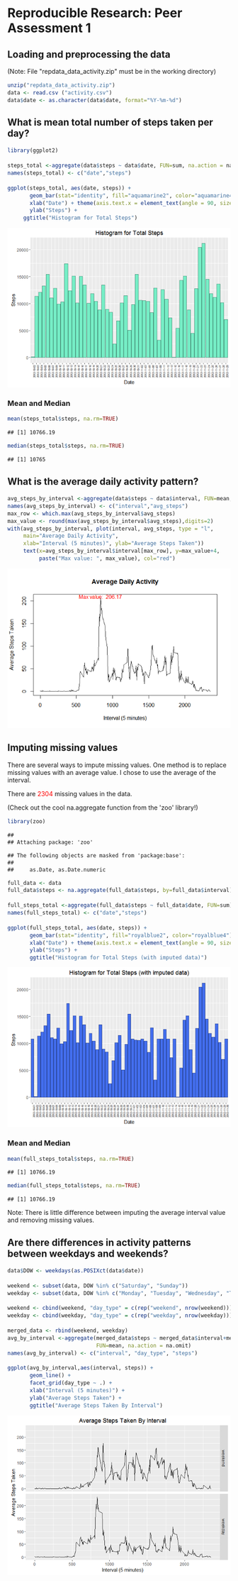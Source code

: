 # Reproducible Research: Peer Assessment 1

## Loading and preprocessing the data
(Note: File "repdata_data_activity.zip" must be in the working directory)


```r
unzip("repdata_data_activity.zip")
data <- read.csv ("activity.csv")
data$date <- as.character(data$date, format="%Y-%m-%d")
```

## What is mean total number of steps taken per day?

```r
library(ggplot2)

steps_total <-aggregate(data$steps ~ data$date, FUN=sum, na.action = na.omit)
names(steps_total) <- c("date","steps")

ggplot(steps_total, aes(date, steps)) +
       geom_bar(stat="identity", fill="aquamarine2", color="aquamarine4") + 
       xlab("Date") + theme(axis.text.x = element_text(angle = 90, size = 6)) +
       ylab("Steps") +
     ggtitle("Histogram for Total Steps")
```

![](PA1_template_files/figure-html/total-1.png)<!-- -->

### Mean and Median

```r
mean(steps_total$steps, na.rm=TRUE)
```

```
## [1] 10766.19
```

```r
median(steps_total$steps, na.rm=TRUE)
```

```
## [1] 10765
```

## What is the average daily activity pattern?

```r
avg_steps_by_interval <-aggregate(data$steps ~ data$interval, FUN=mean, na.action = na.omit)
names(avg_steps_by_interval) <- c("interval","avg_steps")
max_row <- which.max(avg_steps_by_interval$avg_steps)
max_value <- round(max(avg_steps_by_interval$avg_steps),digits=2)
with(avg_steps_by_interval, plot(interval, avg_steps, type = "l",
     main="Average Daily Activity",
     xlab="Interval (5 minutes)", ylab="Average Steps Taken"))
     text(x=avg_steps_by_interval$interval[max_row], y=max_value+4,
          paste("Max value: ", max_value), col="red")
```

![](PA1_template_files/figure-html/avgdaily-1.png)<!-- -->

## Imputing missing values
There are several ways to impute missing values.  One method is to replace missing values
with an average value. I chose to use the average of the interval.

There are <span style="color:red"> 2304 </span> missing values in the data.

(Check out the cool na.aggregate function from the 'zoo' library!)


```r
library(zoo)
```

```
## 
## Attaching package: 'zoo'
```

```
## The following objects are masked from 'package:base':
## 
##     as.Date, as.Date.numeric
```

```r
full_data <- data
full_data$steps <- na.aggregate(full_data$steps, by=full_data$interval)

full_steps_total <-aggregate(full_data$steps ~ full_data$date, FUN=sum)
names(full_steps_total) <- c("date","steps")

ggplot(full_steps_total, aes(date, steps)) +
       geom_bar(stat="identity", fill="royalblue2", color="royalblue4") + 
       xlab("Date") + theme(axis.text.x = element_text(angle = 90, size = 6)) +
       ylab("Steps") +
       ggtitle("Histogram for Total Steps (with imputed data)")
```

![](PA1_template_files/figure-html/impute-1.png)<!-- -->

### Mean and Median

```r
mean(full_steps_total$steps, na.rm=TRUE)
```

```
## [1] 10766.19
```

```r
median(full_steps_total$steps, na.rm=TRUE)
```

```
## [1] 10766.19
```
Note: There is little difference between imputing the average interval value and removing missing values.

## Are there differences in activity patterns between weekdays and weekends?

```r
data$DOW <- weekdays(as.POSIXct(data$date))

weekend <- subset(data, DOW %in% c("Saturday", "Sunday"))
weekday <- subset(data, DOW %in% c("Monday", "Tuesday", "Wednesday", "Thursday", "Friday"))

weekend <- cbind(weekend, "day_type" = c(rep("weekend", nrow(weekend))))
weekday <- cbind(weekday, "day_type" = c(rep("weekday", nrow(weekday))))

merged_data <- rbind(weekend, weekday)
avg_by_interval <-aggregate(merged_data$steps ~ merged_data$interval+merged_data$day_type,
                            FUN=mean, na.action = na.omit)
names(avg_by_interval) <- c("interval", "day_type", "steps")

ggplot(avg_by_interval,aes(interval, steps)) +
       geom_line() +
       facet_grid(day_type ~ .) +
       xlab("Interval (5 minutes)") +
       ylab("Average Steps Taken") +
       ggtitle("Average Steps Taken By Interval")
```

![](PA1_template_files/figure-html/differences-1.png)<!-- -->
